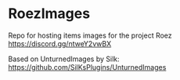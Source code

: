# RoezImages
Repo for hosting items images for the project Roez https://discord.gg/ntweY2vwBX

Based on UnturnedImages by Silk: https://github.com/SilKsPlugins/UnturnedImages
